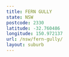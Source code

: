 ```yaml
---
title: FERN GULLY
state: NSW
postcode: 2330
latitude: -32.760486
longitude: 150.972137
url: /nsw/fern-gully/
layout: suburb
---
```

